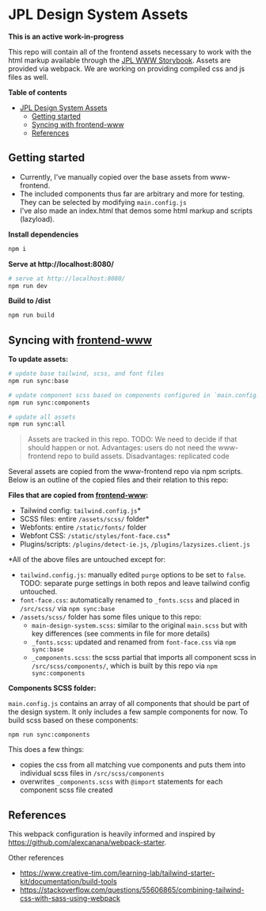 # JPL Design System Assets

**This is an active work-in-progress**

This repo will contain all of the frontend assets necessary to work with the html markup available through the [JPL WWW Storybook](https://designlabinternal.domain/storybook/). Assets are provided via webpack. We are working on providing compiled css and js files as well.

**Table of contents**

- [JPL Design System Assets](#jpl-design-system-assets)
  - [Getting started](#getting-started)
  - [Syncing with frontend-www](#syncing-with-frontend-www)
  - [References](#references)

## Getting started

- Currently, I've manually copied over the base assets from www-frontend.
- The included components thus far are arbitrary and more for testing. They can be selected by modifying `main.config.js`
- I've also made an index.html that demos some html markup and scripts (lazyload).

**Install dependencies**

```sh
npm i
```

**Serve at http://localhost:8080/**

```sh
# serve at http://localhost:8080/
npm run dev
```

**Build to /dist**

```sh
npm run build
```

## Syncing with [frontend-www](https://github.com/nasa-jpl/www-frontend)

**To update assets:**

```sh
# update base tailwind, scss, and font files
npm run sync:base

# update component scss based on components configured in `main.config.js`
npm run sync:components

# update all assets
npm run sync:all
```

> Assets are tracked in this repo. TODO: We need to decide if that should happen or not. Advantages: users do not need the www-frontend repo to build assets. Disadvantages: replicated code

Several assets are copied from the www-frontend repo via npm scripts. Below is an outline of the copied files and their relation to this repo:

**Files that are copied from [frontend-www](https://github.com/nasa-jpl/www-frontend):**

- Tailwind config: `tailwind.config.js`\*
- SCSS files: entire `/assets/scss/` folder\*
- Webfonts: entire `/static/fonts/` folder
- Webfont CSS: `/static/styles/font-face.css`\*
- Plugins/scripts: `/plugins/detect-ie.js`, `/plugins/lazysizes.client.js`

\*All of the above files are untouched except for:

- `tailwind.config.js`: manually edited `purge` options to be set to `false`. TODO: separate purge settings in both repos and leave tailwind config untouched.
- `font-face.css`: automatically renamed to `_fonts.scss` and placed in `/src/scss/` via `npm sync:base`
- `/assets/scss/` folder has some files unique to this repo:
  - `main-design-system.scss`: similar to the original `main.scss` but with key differences (see comments in file for more details)
  - `_fonts.scss`: updated and renamed from `font-face.css` via `npm sync:base`
  - `_components.scss`: the scss partial that imports all component scss in `/src/scss/components/`, which is built by this repo via `npm sync:components`

**Components SCSS folder:**

`main.config.js` contains an array of all components that should be part of the design system. It only includes a few sample components for now. To build scss based on these components:

```
npm run sync:components
```

This does a few things:

- copies the css from all matching vue components and puts them into individual scss files in `/src/scss/components`
- overwrites `_components.scss` with `@import` statements for each component scss file created

## References

This webpack configuration is heavily informed and inspired by https://github.com/alexcanana/webpack-starter.

Other references

- https://www.creative-tim.com/learning-lab/tailwind-starter-kit/documentation/build-tools
- https://stackoverflow.com/questions/55606865/combining-tailwind-css-with-sass-using-webpack
